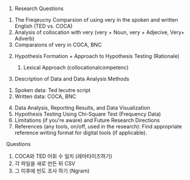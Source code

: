 1. Research Questions


1) The Freqeucny Comparsion of using very in the spoken and written English (TED vs. COCA)
2) Analysis of collocation with very (very + Noun, very + Adjecive, Very+ Adverb) 
3) Comparaions of very in COCA, BNC

2. Hypothesis Formation + Approach to Hypothesis Testing (Rationale)
   1) Lexical Approach (collocationalcompetenc)
  
   
3. Description of Data and Data Analysis Methods
1) Spoken data: Ted lecutre script
2) Written data: COCA, BNC

4. Data Analysis, Reporting Results, and Data Visualization
5. Hypothesis Testing Using Chi-Square Test (Frequency Data)
6. Limitations (if you're aware) and Future Research Directions
7. References (any tools, on/off, used in the research): Find appropriate reference writing format for digital tools (if applicable).

Questions
1) COCA와 TED 어휘 수 일치 (레마타이즈하기)
2) 각 파일을 새로 만든 뒤 CSV
3) 그 이후에 빈도 조사 하기 (Ngram) 
